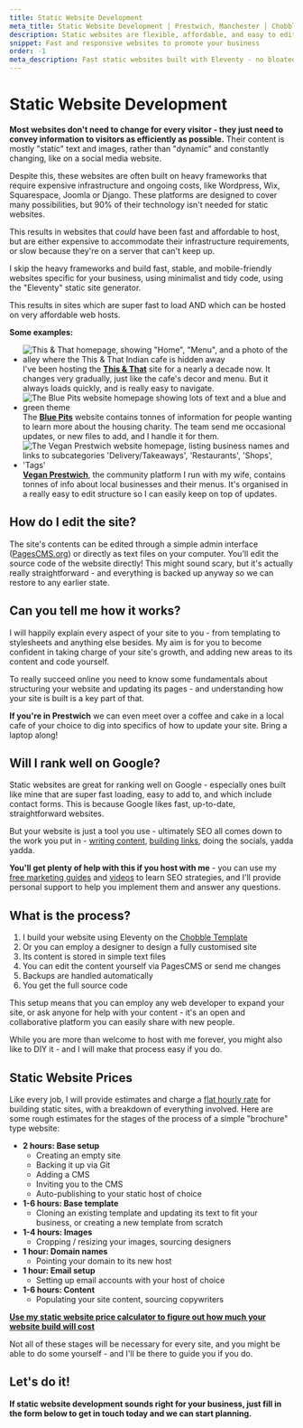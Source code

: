 ```yaml
---
title: Static Website Development
meta_title: Static Website Development | Prestwich, Manchester | Chobble
description: Static websites are flexible, affordable, and easy to edit.
snippet: Fast and responsive websites to promote your business
order: -1
meta_description: Fast static websites built with Eleventy - no bloated frameworks - easy to edit - host anywhere - Prestwich developer - 50% off for charities and artists
---
```


# Static Website Development

**Most websites don't need to change for every visitor - they just need to convey information to visitors as efficiently as possible.** Their content is mostly "static" text and images, rather than "dynamic" and constantly changing, like on a social media website.

Despite this, these websites are often built on heavy frameworks that require expensive infrastructure and ongoing costs, like Wordpress, Wix, Squarespace, Joomla or Django. These platforms are designed to cover many possibilities, but 90% of their technology isn't needed for static websites.

This results in websites that _could_ have been fast and affordable to host, but are either expensive to accommodate their infrastructure requirements, or slow because they're on a server that can't keep up.

I skip the heavy frameworks and build fast, stable, and mobile-friendly websites specific for your business, using minimalist and tidy code, using the "Eleventy" static site generator.

This results in sites which are super fast to load AND which can be hosted on very affordable web hosts.

**Some examples:**

<div class="examples">

- ![This & That homepage, showing "Home", "Menu", and a photo of the alley where the This & That Indian cafe is hidden away](/assets/examples/this-and-that.png) I've been hosting the **[This & That](/examples/this-and-that/)** site for a nearly a decade now. It changes very gradually, just like the cafe's decor and menu. But it always loads quickly, and is really easy to navigate.
- ![The Blue Pits website homepage showing lots of text and a blue and green theme](/assets/examples/blue-pits.png) The **[Blue Pits](/examples/blue-pits)** website contains tonnes of information for people wanting to learn more about the housing charity. The team send me occasional updates, or new files to add, and I handle it for them.
- ![The Vegan Prestwich website homepage, listing business names and links to subcategories 'Delivery/Takeaways', 'Restaurants', 'Shops', 'Tags'](/assets/examples/vegan-prestwich.png) **[Vegan Prestwich](/examples/vegan-prestwich)**, the community platform I run with my wife, contains tonnes of info about local businesses and their menus. It's organised in a really easy to edit structure so I can easily keep on top of updates.
</div>

## How do I edit the site?

The site's contents can be edited through a simple admin interface ([PagesCMS.org](https://pagescms.org/)) or directly as text files on your computer. You'll edit the source code of the website directly! This might sound scary, but it's actually really straightforward - and everything is backed up anyway so we can restore to any earlier state.

## Can you tell me how it works?

I will happily explain every aspect of your site to you - from templating to stylesheets and anything else besides. My aim is for you to become confident in taking charge of your site's growth, and adding new areas to its content and code yourself.

To really succeed online you need to know some fundamentals about structuring your website and updating its pages - and understanding how your site is built is a key part of that.

**If you're in Prestwich** we can even meet over a coffee and cake in a local cafe of your choice to dig into specifics of how to update your site. Bring a laptop along!

## Will I rank well on Google?

Static websites are great for ranking well on Google - especially ones built like mine that are super fast loading, easy to add to, and which include contact forms. This is because Google likes fast, up-to-date, straightforward websites.

But your website is just a tool you use - ultimately SEO all comes down to the work you put in - [writing content](/guides/keywords-and-keyword-stuffing/), [building links](/guides/backlinks/), doing the socials, yadda yadda.

**You'll get plenty of help with this if you host with me** - you can use my [free marketing guides](/guides/) and [videos](/videos/) to learn SEO strategies, and I'll provide personal support to help you implement them and answer any questions.

## What is the process?

1. I build your website using Eleventy on the [Chobble Template](/services/chobble-template/)
2. Or you can employ a designer to design a fully customised site
3. Its content is stored in simple text files
4. You can edit the content yourself via PagesCMS or send me changes
5. Backups are handled automatically
6. You get the full source code

This setup means that you can employ any web developer to expand your site, or ask anyone for help with your content - it's an open and collaborative platform you can easily share with new people.

While you are more than welcome to host with me forever, you might also like to DIY it - and I will make that process easy if you do.

## Static Website Prices

Like every job, I will provide estimates and charge a [flat hourly rate](/prices/) for building static sites, with a breakdown of everything involved. Here are some rough estimates for the stages of the process of a simple "brochure" type website:

- **2 hours: Base setup**
  - Creating an empty site
  - Backing it up via Git
  - Adding a CMS
  - Inviting you to the CMS
  - Auto-publishing to your static host of choice
- **1-6 hours: Base template**
  - Cloning an existing template and updating its text to fit your business, or creating a new template from scratch
- **1-4 hours: Images**
  - Cropping / resizing your images, sourcing designers
- **1 hour: Domain names**
  - Pointing your domain to its new host
- **1 hour: Email setup**
  - Setting up email accounts with your host of choice
- **1-6 hours: Content**
  - Populating your site content, sourcing copywriters

**[Use my static website price calculator to figure out how much your website build will cost](/price-calculator/#content)**

Not all of these stages will be necessary for every site, and you might be able to do some yourself - and I'll be there to guide you if you do.

## Let's do it!

**If static website development sounds right for your business, just fill in the form below to get in touch today and we can start planning.**
